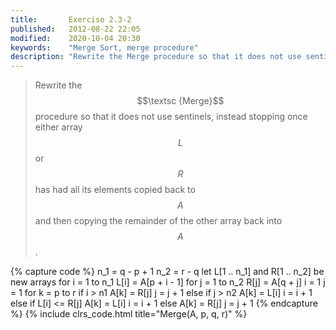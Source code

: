 ```yaml
---
title:       Exercise 2.3-2
published:   2012-08-22 22:05
modified:    2020-10-04 20:30
keywords:    "Merge Sort, merge procedure"
description: "Rewrite the Merge procedure so that it does not use sentinels, instead stopping once either array L or R has had all its elements copied back to A and then copying the remainder of the other array back into A."
---
```


> Rewrite the $$\textsc {Merge}$$ procedure so that it does not use sentinels, instead stopping once either array $$L$$ or $$R$$ has had all its elements copied back to $$A$$ and then copying the remainder of the other array back into $$A$$.

{% capture code %}
n_1 = q - p + 1
n_2 = r - q
let L[1 .. n_1] and R[1 .. n_2] be new arrays
for i = 1 to n_1
    L[i] = A[p + i - 1]
for j = 1 to n_2
    R[j] = A[q + j]
i = 1
j = 1
for k = p to r
    if i > n1
        A[k] = R[j]
        j = j + 1
    else if j > n2
        A[k] = L[i]
        i = i + 1
    else if L[i] <= R[j]
        A[k] = L[i]
        i = i + 1
    else
        A[k] = R[j]
        j = j + 1
{% endcapture %}
{% include clrs_code.html title="Merge(A, p, q, r)" %}
